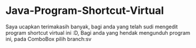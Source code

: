 Java-Program-Shortcut-Virtual
=============================
Saya ucapkan terimakasih banyak, bagi anda yang telah sudi mengedit program shortcut virtual ini :D,
Bagi anda yang hendak mengunduh program ini, pada ComboBox pilih branch:sv

